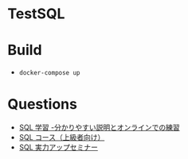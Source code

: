 # TestSQL

# Build

- `docker-compose up`

# Questions

- [SQL 学習 -分かりやすい説明とオンラインでの練習](http://studybyyourself.com/seminar/sql/course/?lang=ja)
- [SQL コース（上級者向け）](http://studybyyourself.com/seminar/advanced-sql/course/?lang=ja)
- [SQL 実力アップセミナー](https://gist.github.com/hironomiu/963ef8f7b72b43c910fdff9dd5614e4d)

